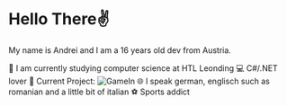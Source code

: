 # Hello There✌️

My name is Andrei and I am a 16 years old dev from Austria.

🎒 I am currently studying computer science at HTL Leonding
💻 C#/.NET lover
🚧 Current Project: ![GameIn](https://github.com/RoKyYy1412/GameIn)
🌐 I speak german, englisch such as romanian and a little bit of italian
⚽ Sports addict
